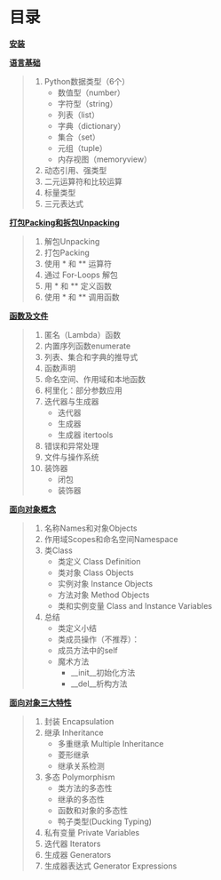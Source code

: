 # 目录

**[安装](ch00.md)**

**[语言基础](ch01.md)**

>   1. Python数据类型（6个）
>       * 数值型（number）
>       * 字符型（string）
>       * 列表（list）
>       * 字典（dictionary）
>       * 集合（set）
>       * 元组（tuple）
>       * 内存视图（memoryview）
>   2. 动态引用、强类型
>   3. 二元运算符和比较运算
>   4. 标量类型
>   5. 三元表达式


**[打包Packing和拆包Unpacking](ch02.md)**

>    1. 解包Unpacking
>    2. 打包Packing
>    3. 使用 * 和 ** 运算符
>    4. 通过 For-Loops 解包
>    5. 用 * 和 ** 定义函数
>    6. 使用 * 和 ** 调用函数


**[函数及文件](ch03.md)**

>    1. 匿名（Lambda）函数
>    2. 内置序列函数enumerate
>    3. 列表、集合和字典的推导式
>    4. 函数声明
>    5. 命名空间、作用域和本地函数
>    6. 柯里化：部分参数应用
>    7. 迭代器与生成器
>        * 迭代器
>        * 生成器
>        * 生成器 itertools
>    8. 错误和异常处理
>    9. 文件与操作系统
>    10. 装饰器
>        * 闭包
>        * 装饰器


**[面向对象概念](ch04.md)**

>    1. 名称Names和对象Objects
>    2. 作用域Scopes和命名空间Namespace
>    3. 类Class
>        * 类定义 Class Definition
>        * 类对象 Class Objects
>        * 实例对象 Instance Objects
>        * 方法对象 Method Objects
>        * 类和实例变量 Class and Instance Variables
>    4. 总结
>        * 类定义小结
>        * 类成员操作（不推荐）：
>        * 成员方法中的self
>        * 魔术方法
>            * __init__初始化方法
>            * __del__析构方法




**[面向对象三大特性](ch05.md)**

>    1. 封装 Encapsulation
>    2. 继承 Inheritance
>        * 多重继承 Multiple Inheritance
>        * 菱形继承
>        * 继承关系检测
>    3. 多态 Polymorphism
>        * 类方法的多态性
>        * 继承的多态性
>        * 函数和对象的多态性
>        * 鸭子类型(Ducking Typing)
>    4. 私有变量 Private Variables
>    5. 迭代器 Iterators
>    6. 生成器 Generators
>    7. 生成器表达式 Generator Expressions

